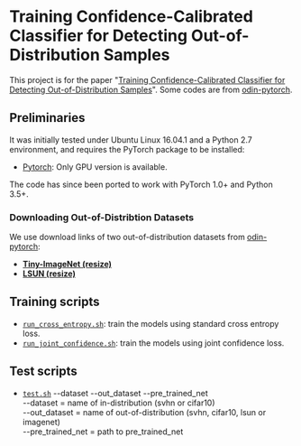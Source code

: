 # Training Confidence-Calibrated Classifier for Detecting Out-of-Distribution Samples

This project is for the paper "[Training Confidence-Calibrated Classifier for Detecting Out-of-Distribution Samples](https://arxiv.org/abs/1711.09325)". Some codes are from [odin-pytorch](https://github.com/ShiyuLiang/odin-pytorch).  

## Preliminaries

It was initially tested under Ubuntu Linux 16.04.1 and a Python 2.7 environment, and requires the PyTorch package to be installed:

* [Pytorch](http://pytorch.org/): Only GPU version is available.

The code has since been ported to work with PyTorch 1.0+ and Python 3.5+.

### Downloading  Out-of-Distribtion Datasets
We use download links of two out-of-distribution datasets from [odin-pytorch](https://github.com/ShiyuLiang/odin-pytorch):

* **[Tiny-ImageNet (resize)](https://www.dropbox.com/s/kp3my3412u5k9rl/Imagenet_resize.tar.gz)**
* **[LSUN (resize)](https://www.dropbox.com/s/moqh2wh8696c3yl/LSUN_resize.tar.gz)** 

## Training scripts

* [`run_cross_entropy.sh`](./scripts/run_cross_entropy.sh): train the models using standard cross entropy loss.
* [`run_joint_confidence.sh`](./scripts/run_joint_confidence.sh): train the models using joint confidence loss.

## Test scripts

* [`test.sh`](./scripts/test.sh) --dataset --out_dataset --pre_trained_net \
  --dataset = name of in-distribution (svhn or cifar10) \
  --out_dataset = name of out-of-distribution (svhn, cifar10, lsun or imagenet) \
  --pre_trained_net = path to pre_trained_net
